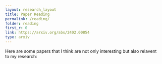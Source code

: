 ```yaml
---
layout: research_layout
title: Paper Reading
permalink: /reading/
folder: reading
first_r: 0
link: https://arxiv.org/abs/2402.00854
type: arxiv
---
```


Here are some papers that I think are not only interesting but also relavent to my research:
